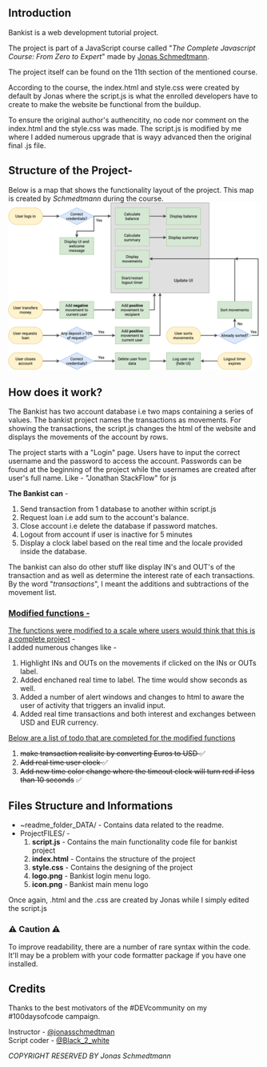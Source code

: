 ## Introduction

Bankist is a web development tutorial project.

The project is part of a JavaScript course called "*The  Complete Javascript Course: From Zero to Expert*" made by [Jonas Schmedtmann](https://www.udemy.com/user/jonasschmedtmann/).

The project itself can be found on the 11th section of the mentioned course.

According to the course, the index.html and style.css were created by default by Jonas where the script.js is what the enrolled developers have to create to make the website be functional from the buildup. 

To ensure the original author's authencitity, no code nor comment on the index.html and the style.css was made. The script.js is modified by me where I added numerous upgrade that is wayy advanced then the original final .js file. 

## Structure of the Project- 
Below is a map that shows the functionality layout of the project. This map is created by *Schmedtmann*  during the course. 
![Map layout](https://github.com/Code-Blender-7/Learning-JavaScript/blob/main/Tutorial%20Project%20-%20Bankist/~readme_folder_DATA/Bankist-flowchart.png?raw=true)

## How does it work?
The Bankist has two account database i.e two maps containing a series of values. The bankist project names the transactions as movements. For showing the transactions, the script.js changes the html of the website and displays the movements of the account by rows. 

The project starts with a "Login" page. Users have to input the correct username and the password to access the account. 
Passwords can be found at the beginning of the project while the usernames are created after user's full name.
Like - 
"Jonathan StackFlow" for js
</br>

<b>The Bankist can</b> - 
1. Send transaction from 1 database to another within script.js
2. Request loan i.e add sum to the account's balance.
3. Close account i.e delete the database if password matches.
4. Logout from account if user is inactive for 5 minutes
5. Display a clock label based on the real time and the locale provided inside the database. 
 
The bankist can also do other stuff like display IN's and OUT's of the transaction and as well as determine the interest rate of each transactions. 
By the word "*transactions*", I meant the additions and subtractions of the movement list. 

### <u>Modified functions -</u> 
<u>The functions were modified to a scale where users would think that this is a complete project</u> -  
I added numerous changes like - 
1. Highlight INs and OUTs on the movements if clicked on the INs or OUTs label.
2. Added enchaned real time to label. The time would show seconds as well. 
3. Added a number of alert windows and changes to html to aware the user of activity that triggers an invalid input.
4. Added real time transactions and both interest and exchanges between USD and EUR currency.

<u>Below are a list of todo that are completed for the modified functions</u>

1. <s>make transaction realisitc by converting Euros to USD </s>✅
2. <s>Add real time user clock </s> ✅
3. <s>Add new time color change where the timeout clock will turn red if less than 10 seconds</s> ✅


## Files Structure and Informations

 - ~readme_folder_DATA/ - Contains data related to the readme.
 - ProjectFILES/ -
	1. **script.js** - Contains the main functionality code file for bankist project
	2. **index.html** - Contains the structure of the project
	3. **style.css** - Contains the designing of the project
	4. **logo.png** - Bankist login menu logo.
	5. **icon.png** - Bankist main menu logo

Once again, .html and the .css are created by Jonas while I simply edited the script.js

### ⚠ Caution ⚠
To improve readability, there are a number of rare syntax within the code. It'll may be a problem with your code formatter package if you have one installed. 

  
## Credits
Thanks to the best motivators of the #DEVcommunity on my #100daysofcode campaign. 

Instructor - [@jonasschmedtman](https://twitter.com/jonasschmedtman) </br>
Script coder - [@Black_2_white](https://twitter.com/Black_2_white)


_COPYRIGHT RESERVED BY Jonas Schmedtmann_
